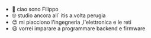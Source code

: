 - 👋 ciao sono Filippo
- 🤓 studio ancora all` itis a.volta perugia
- 😍 mi piacciono l'ingegneria ,l'elettronica e le reti
- 😃 vorrei imparare a programmare backend e firmware
